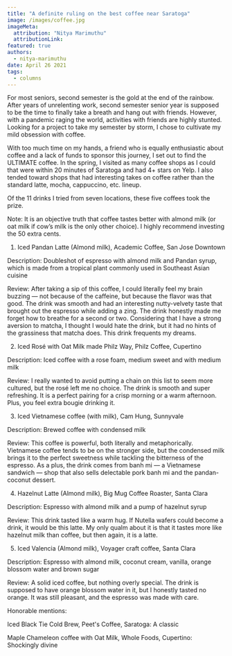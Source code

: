 ```yaml
---
title: "A definite ruling on the best coffee near Saratoga"
image: /images/coffee.jpg
imageMeta:
  attribution: "Nitya Marimuthu"
  attributionLink:
featured: true
authors:
  - nitya-marimuthu
date: April 26 2021
tags:
  - columns
---
```

For most seniors, second semester is the gold at the end of the rainbow.
After years of unrelenting work, second semester senior year is supposed
to be the time to finally take a breath and hang out with friends.
However, with a pandemic raging the world, activities with friends are
highly stunted. Looking for a project to take my semester by storm, I
chose to cultivate my mild obsession with coffee.

With too much time on my hands, a friend who is equally enthusiastic
about coffee and a lack of funds to sponsor this journey, I set out to
find the ULTIMATE coffee. In the spring, I visited as many coffee shops
as I could that were within 20 minutes of Saratoga and had 4+ stars on
Yelp. I also tended toward shops that had interesting takes on coffee
rather than the standard latte, mocha, cappuccino, etc. lineup.

Of the 11 drinks I tried from seven locations, these five coffees took
the prize.

Note: It is an objective truth that coffee tastes better with almond
milk (or oat milk if cow’s milk is the only other choice). I highly
recommend investing the 50 extra cents.

1. Iced Pandan Latte (Almond milk), Academic Coffee, San Jose Downtown

Description: Doubleshot of espresso with almond milk and Pandan syrup,
which is made from a tropical plant commonly used in Southeast Asian
cuisine

Review: After taking a sip of this coffee, I could literally feel my
brain buzzing — not because of the caffeine, but because the flavor was
that good. The drink was smooth and had an interesting nutty-velvety
taste that brought out the espresso while adding a zing. The drink
honestly made me forget how to breathe for a second or two. Considering
that I have a strong aversion to matcha, I thought I would hate the
drink, but it had no hints of the grassiness that matcha does. This
drink frequents my dreams.

2. Iced Rosé with Oat Milk made Philz Way, Philz Coffee, Cupertino

Description: Iced coffee with a rose foam, medium sweet and with medium
milk

Review: I really wanted to avoid putting a chain on this list to seem
more cultured, but the rosé left me no choice. The drink is smooth and
super refreshing. It is a perfect pairing for a crisp morning or a warm
afternoon. Plus, you feel extra bougie drinking it.

3. Iced Vietnamese coffee (with milk), Cam Hung, Sunnyvale

Description: Brewed coffee with condensed milk

Review: This coffee is powerful, both literally and metaphorically.
Vietnamese coffee tends to be on the stronger side, but the condensed
milk brings it to the perfect sweetness while tackling the bitterness of
the espresso. As a plus, the drink comes from banh mi — a Vietnamese
sandwich — shop that also sells delectable pork banh mi and the
pandan-coconut dessert.

4. Hazelnut Latte (Almond milk), Big Mug Coffee Roaster, Santa Clara

Description: Espresso with almond milk and a pump of hazelnut syrup

Review: This drink tasted like a warm hug. If Nutella wafers could
become a drink, it would be this latte. My only qualm about it is that
it tastes more like hazelnut milk than coffee, but then again, it is a
latte.

5. Iced Valencia (Almond milk), Voyager craft coffee, Santa Clara

Description: Espresso with almond milk, coconut cream, vanilla, orange
blossom water and brown sugar

Review: A solid iced coffee, but nothing overly special. The drink is
supposed to have orange blossom water in it, but I honestly tasted no
orange. It was still pleasant, and the espresso was made with care.

Honorable mentions:

Iced Black Tie Cold Brew, Peet's Coffee, Saratoga: A classic

Maple Chameleon coffee with Oat Milk, Whole Foods, Cupertino: Shockingly
divine

